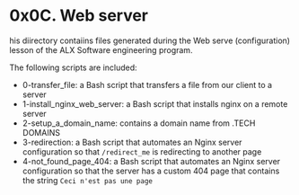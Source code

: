 # 0x0C. Web server

his diirectory contaiins files generated during the Web serve (configuration) lesson of the
ALX Software engineering program.

The following scripts are included:

- 0-transfer_file: a Bash script that transfers a file from our client to a server
- 1-install_nginx_web_server: a Bash script that installs nginx on a remote server
- 2-setup_a_domain_name: contains a domain name from .TECH DOMAINS
- 3-redirection: a Bash script that automates an Nginx server configuration so that
`/redirect_me` is redirecting to another page
- 4-not_found_page_404: a Bash script that automates an Nginx server configuration
so that the server has a custom 404 page that contains the string `Ceci n'est pas une page`
